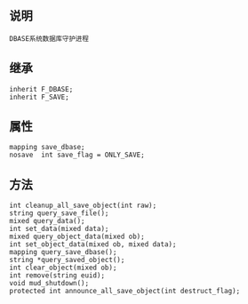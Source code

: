 ## 说明

    DBASE系统数据库守护进程

## 继承

    inherit F_DBASE;
    inherit F_SAVE;

## 属性

    mapping save_dbase;
    nosave  int save_flag = ONLY_SAVE;

## 方法

    int cleanup_all_save_object(int raw);
    string query_save_file();
    mixed query_data();
    int set_data(mixed data);
    mixed query_object_data(mixed ob);
    int set_object_data(mixed ob, mixed data);
    mapping query_save_dbase();
    string *query_saved_object();
    int clear_object(mixed ob);
    int remove(string euid);
    void mud_shutdown();
    protected int announce_all_save_object(int destruct_flag);
